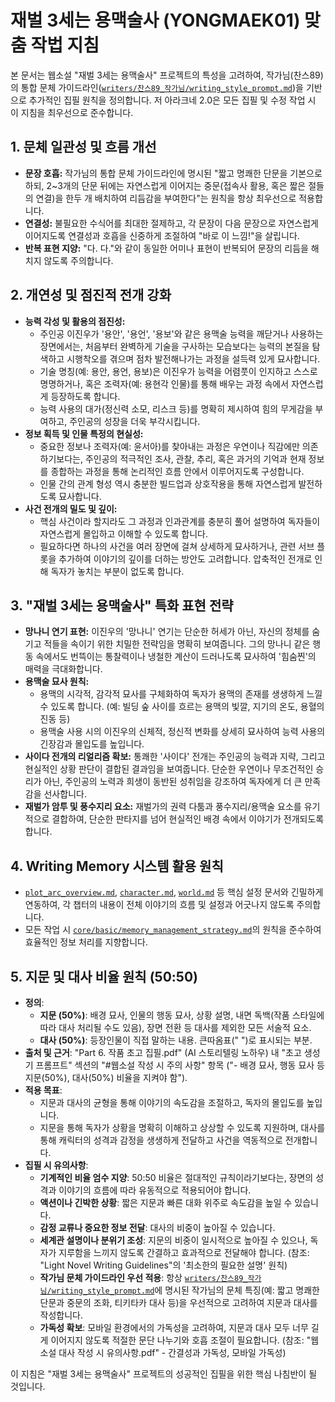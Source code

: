 # 재벌 3세는 용맥술사 (YONGMAEK01) 맞춤 작법 지침

본 문서는 웹소설 "재벌 3세는 용맥술사" 프로젝트의 특성을 고려하여, 작가님(찬스89)의 통합 문체 가이드라인([`writers/찬스89_작가님/writing_style_prompt.md`](writers/찬스89_작가님/writing_style_prompt.md))을 기반으로 추가적인 집필 원칙을 정의합니다. 저 아라크네 2.0은 모든 집필 및 수정 작업 시 이 지침을 최우선으로 준수합니다.

## 1. 문체 일관성 및 흐름 개선

- **문장 호흡:** 작가님의 통합 문체 가이드라인에 명시된 "짧고 명쾌한 단문을 기본으로 하되, 2~3개의 단문 뒤에는 자연스럽게 이어지는 중문(접속사 활용, 혹은 짧은 절들의 연결)을 한두 개 배치하여 리듬감을 부여한다"는 원칙을 항상 최우선으로 적용합니다.
- **연결성:** 불필요한 수식어를 최대한 절제하고, 각 문장이 다음 문장으로 자연스럽게 이어지도록 연결성과 호흡을 신중하게 조절하여 "바로 이 느낌!"을 살립니다.
- **반복 표현 지양:** "다. 다."와 같이 동일한 어미나 표현이 반복되어 문장의 리듬을 해치지 않도록 주의합니다.

## 2. 개연성 및 점진적 전개 강화

- **능력 각성 및 활용의 점진성:**
    - 주인공 이진우가 '용안', '용언', '용보'와 같은 용맥술 능력을 깨닫거나 사용하는 장면에서는, 처음부터 완벽하게 기술을 구사하는 모습보다는 능력의 본질을 탐색하고 시행착오를 겪으며 점차 발전해나가는 과정을 설득력 있게 묘사합니다.
    - 기술 명칭(예: 용안, 용언, 용보)은 이진우가 능력을 어렴풋이 인지하고 스스로 명명하거나, 혹은 조력자(예: 용현각 인물)를 통해 배우는 과정 속에서 자연스럽게 등장하도록 합니다.
    - 능력 사용의 대가(정신력 소모, 리스크 등)를 명확히 제시하여 힘의 무게감을 부여하고, 주인공의 성장을 더욱 부각시킵니다.
- **정보 획득 및 인물 특정의 현실성:**
    - 중요한 정보나 조력자(예: 윤서아)를 찾아내는 과정은 우연이나 직감에만 의존하기보다는, 주인공의 적극적인 조사, 관찰, 추리, 혹은 과거의 기억과 현재 정보를 종합하는 과정을 통해 논리적인 흐름 안에서 이루어지도록 구성합니다.
    - 인물 간의 관계 형성 역시 충분한 빌드업과 상호작용을 통해 자연스럽게 발전하도록 묘사합니다.
- **사건 전개의 밀도 및 깊이:**
    - 핵심 사건이라 할지라도 그 과정과 인과관계를 충분히 풀어 설명하여 독자들이 자연스럽게 몰입하고 이해할 수 있도록 합니다.
    - 필요하다면 하나의 사건을 여러 장면에 걸쳐 상세하게 묘사하거나, 관련 서브 플롯을 추가하여 이야기의 깊이를 더하는 방안도 고려합니다. 압축적인 전개로 인해 독자가 놓치는 부분이 없도록 합니다.

## 3. "재벌 3세는 용맥술사" 특화 표현 전략

- **망나니 연기 표현:** 이진우의 '망나니' 연기는 단순한 허세가 아닌, 자신의 정체를 숨기고 적들을 속이기 위한 치밀한 전략임을 명확히 보여줍니다. 그의 망나니 같은 행동 속에서도 번뜩이는 통찰력이나 냉철한 계산이 드러나도록 묘사하여 '힘숨찐'의 매력을 극대화합니다.
- **용맥술 묘사 원칙:**
    - 용맥의 시각적, 감각적 묘사를 구체화하여 독자가 용맥의 존재를 생생하게 느낄 수 있도록 합니다. (예: 빌딩 숲 사이를 흐르는 용맥의 빛깔, 지기의 온도, 용혈의 진동 등)
    - 용맥술 사용 시의 이진우의 신체적, 정신적 변화를 상세히 묘사하여 능력 사용의 긴장감과 몰입도를 높입니다.
- **사이다 전개의 리얼리즘 확보:** 통쾌한 '사이다' 전개는 주인공의 능력과 지략, 그리고 현실적인 상황 판단이 결합된 결과임을 보여줍니다. 단순한 우연이나 무조건적인 승리가 아닌, 주인공의 노력과 희생이 동반된 성취임을 강조하여 독자에게 더 큰 만족감을 선사합니다.
- **재벌가 암투 및 풍수지리 요소:** 재벌가의 권력 다툼과 풍수지리/용맥술 요소를 유기적으로 결합하여, 단순한 판타지를 넘어 현실적인 배경 속에서 이야기가 전개되도록 합니다.

## 4. Writing Memory 시스템 활용 원칙

- [`plot_arc_overview.md`](novels/YONGMAEK01_재벌%203세는%20용맥술사/plot_arc_overview.md), [`character.md`](novels/YONGMAEK01_재벌%203세는%20용맥술사/character.md), [`world.md`](novels/YONGMAEK01_재벌%203세는%20용맥술사/world.md) 등 핵심 설정 문서와 긴밀하게 연동하여, 각 챕터의 내용이 전체 이야기의 흐름 및 설정과 어긋나지 않도록 주의합니다.
- 모든 작업 시 [`core/basic/memory_management_strategy.md`](core/basic/memory_management_strategy.md)의 원칙을 준수하여 효율적인 정보 처리를 지향합니다.

## 5. 지문 및 대사 비율 원칙 (50:50)

- **정의**:
    - **지문 (50%)**: 배경 묘사, 인물의 행동 묘사, 상황 설명, 내면 독백(작품 스타일에 따라 대사 처리될 수도 있음), 장면 전환 등 대사를 제외한 모든 서술적 요소.
    - **대사 (50%)**: 등장인물이 직접 말하는 내용. 큰따옴표(" ")로 표시되는 부분.
- **출처 및 근거**: "Part 6. 작품 초고 집필.pdf" (AI 스토리텔링 노하우) 내 "초고 생성기 프롬프트" 섹션의 "#웹소설 작성 시 주의 사항" 항목 ("- 배경 묘사, 행동 묘사 등 지문(50%), 대사(50%) 비율을 지켜야 함").
- **적용 목표**:
    - 지문과 대사의 균형을 통해 이야기의 속도감을 조절하고, 독자의 몰입도를 높입니다.
    - 지문을 통해 독자가 상황을 명확히 이해하고 상상할 수 있도록 지원하며, 대사를 통해 캐릭터의 성격과 감정을 생생하게 전달하고 사건을 역동적으로 전개합니다.
- **집필 시 유의사항**:
    - **기계적인 비율 엄수 지양**: 50:50 비율은 절대적인 규칙이라기보다는, 장면의 성격과 이야기의 흐름에 따라 유동적으로 적용되어야 합니다.
    - **액션이나 긴박한 상황**: 짧은 지문과 빠른 대화 위주로 속도감을 높일 수 있습니다.
    - **감정 교류나 중요한 정보 전달**: 대사의 비중이 높아질 수 있습니다.
    - **세계관 설명이나 분위기 조성**: 지문의 비중이 일시적으로 높아질 수 있으나, 독자가 지루함을 느끼지 않도록 간결하고 효과적으로 전달해야 합니다. (참조: "Light Novel Writing Guidelines"의 '최소한의 필요한 설명' 원칙)
    - **작가님 문체 가이드라인 우선 적용**: 항상 [`writers/찬스89_작가님/writing_style_prompt.md`](writers/찬스89_작가님/writing_style_prompt.md)에 명시된 작가님의 문체 특징(예: 짧고 명쾌한 단문과 중문의 조화, 티키타카 대사 등)을 우선적으로 고려하여 지문과 대사를 작성합니다.
    - **가독성 확보**: 모바일 환경에서의 가독성을 고려하여, 지문과 대사 모두 너무 길게 이어지지 않도록 적절한 문단 나누기와 호흡 조절이 필요합니다. (참조: "웹소설 대사 작성 시 유의사항.pdf" - 간결성과 가독성, 모바일 가독성)

이 지침은 "재벌 3세는 용맥술사" 프로젝트의 성공적인 집필을 위한 핵심 나침반이 될 것입니다.